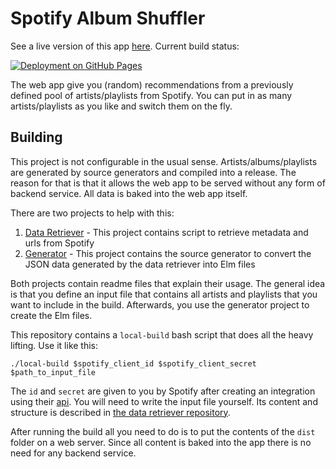 # Spotify Album Shuffler

See a live version of this app [here](https://kassettenwechsler.de). Current build status:

[![Deployment on GitHub Pages](https://github.com/b0wter/shuffler-frontend/actions/workflows/build.yml/badge.svg?branch=master)](https://github.com/b0wter/shuffler-frontend/actions/workflows/build.yml)

The web app give you (random) recommendations from a previously defined pool of artists/playlists from Spotify. You can put in as many artists/playlists as you like and switch them on the fly.

## Building
This project is not configurable in the usual sense. Artists/albums/playlists are generated by source generators and compiled into a release. The reason for that is that it allows the web app to be served without any form of backend service. All data is baked into the web app itself.

There are two projects to help with this:

1. [Data Retriever](https://github.com/AlbumShuffler/DataRetriever) - This project contains script to retrieve metadata and urls from Spotify
2. [Generator](https://github.com/AlbumShuffler/Generator) - This project contains the source generator to convert the JSON data generated by the data retriever into Elm files

Both projects contain readme files that explain their usage. The general idea is that you define an input file that contains all artists and playlists that you want to include in the build. Afterwards, you use the generator project to create the Elm files. 

This repository contains a `local-build` bash script that does all the heavy lifting. Use it like this:
```
./local-build $spotify_client_id $spotify_client_secret $path_to_input_file
```
The `id` and `secret` are given to you by Spotify after creating an integration using their [api](https://developer.spotify.com/).
You will need to write the input file yourself.
Its content and structure is described in [the data retriever repository](https://developer.spotify.com/).

After running the build all you need to do is to put the contents of the `dist` folder on a web server.
Since all content is baked into the app there is no need for any backend service.
